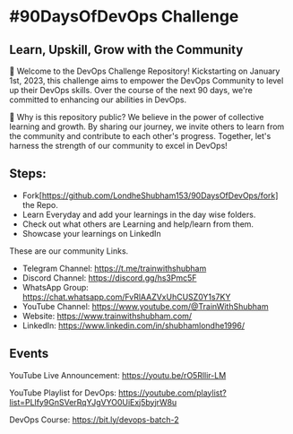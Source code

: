 # #90DaysOfDevOps Challenge
## Learn, Upskill, Grow  with the Community

🚀 Welcome to the DevOps Challenge Repository! Kickstarting on January 1st, 2023, this challenge aims to empower the DevOps Community to level up their DevOps skills. Over the course of the next 90 days, we're committed to enhancing our abilities in DevOps.

🌟 Why is this repository public? We believe in the power of collective learning and growth. By sharing our journey, we invite others to learn from the community and contribute to each other's progress. Together, let's harness the strength of our community to excel in DevOps!

## Steps:
- Fork[https://github.com/LondheShubham153/90DaysOfDevOps/fork] the Repo.
- Learn Everyday and add your learnings in the day wise folders.
- Check out what others are Learning and help/learn from them.
- Showcase your learnings on LinkedIn


These are our community Links.

- Telegram Channel: https://t.me/trainwithshubham
- Discord Channel: https://discord.gg/hs3Pmc5F
- WhatsApp Group: https://chat.whatsapp.com/FvRlAAZVxUhCUSZ0Y1s7KY
- YouTube Channel: https://www.youtube.com/@TrainWithShubham
- Website: https://www.trainwithshubham.com/
- LinkedIn: https://www.linkedin.com/in/shubhamlondhe1996/

## Events

YouTube Live Announcement:
https://youtu.be/rO5Rllir-LM

YouTube Playlist for DevOps:
https://youtube.com/playlist?list=PLlfy9GnSVerRqYJgVYO0UiExj5byjrW8u

DevOps Course:
https://bit.ly/devops-batch-2

